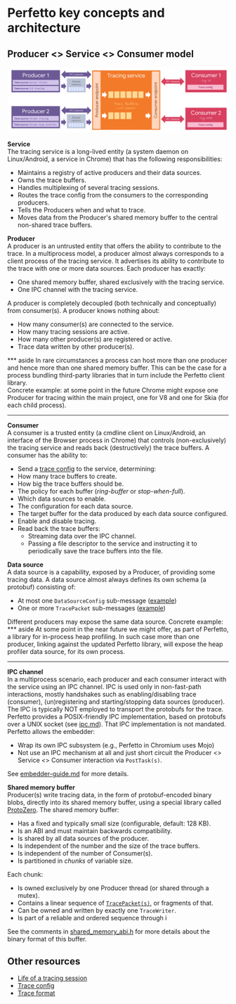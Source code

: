 # Perfetto key concepts and architecture

Producer <> Service <> Consumer model
-------------------------------------
![Perfetto Stack](images/producer-service-consumer.png)

**Service**  
The tracing service is a long-lived entity (a system daemon on Linux/Android,
a service in Chrome) that has the following responsibilities:
- Maintains a registry of active producers and their data sources.
- Owns the trace buffers.
- Handles multiplexing of several tracing sessions.
- Routes the trace config from the consumers to the corresponding producers.
- Tells the Producers when and what to trace.
- Moves data from the Producer's shared memory buffer to the central non-shared
  trace buffers.

**Producer**  
A producer is an untrusted entity that offers the ability to contribute to the
trace. In a multiprocess model, a producer almost always corresponds to a client
process of the tracing service. It advertises its ability to contribute to the trace with one or more data sources.
Each producer has exactly:
- One shared memory buffer, shared exclusively with the tracing service.
- One IPC channel with the tracing service.

A producer is completely decoupled (both technically and conceptually) from
consumer(s). A producer knows nothing about:
- How many consumer(s) are connected to the service.
- How many tracing sessions are active.
- How many other producer(s) are registered or active.
- Trace data written by other producer(s).

*** aside
In rare circumstances a process can host more than one producer and hence more
than one shared memory buffer. This can be the case for a process bundling
third-party libraries that in turn include the Perfetto client library.  
Concrete example: at some point in the future Chrome might expose one Producer for tracing within the main project, one for V8 and one for Skia (for each child
process).
***

**Consumer**  
A consumer is a trusted entity (a cmdline client on Linux/Android, an interface
of the Browser process in Chrome) that controls (non-exclusively) the tracing service and reads back (destructively) the trace buffers.
A consumer has the ability to:
- Send a [trace config](trace-config.md) to the service, determining:
 - How many trace buffers to create.
 - How big the trace buffers should be.
 - The policy for each buffer (*ring-buffer* or *stop-when-full*).
 - Which data sources to enable.
 - The configuration for each data source.
 - The target buffer for the data produced by each data source configured.
- Enable and disable tracing.
- Read back the trace buffers:
  - Streaming data over the IPC channel.
  - Passing a file descriptor to the service and instructing it to periodically
    save the trace buffers into the file.

**Data source**  
A data source is a capability, exposed by a Producer, of providing some tracing
data. A data source almost always defines its own schema (a protobuf) consisting
of:
- At most one `DataSourceConfig` sub-message
  ([example](/protos/perfetto/config/ftrace/ftrace_config.proto))
- One or more `TracePacket` sub-messages
  ([example](/protos/perfetto/trace/ps/process_tree.proto))

Different producers may expose the same data source. Concrete example:
*** aside
At some point in the near future we might offer, as part of Perfetto, a library
for in-process heap profiling. In such case more than one producer, linking
against the updated Perfetto library, will expose the heap profiler data source,
for its own process.
***

**IPC channel**  
In a multiprocess scenario, each producer and each consumer interact with the
service using an IPC channel. IPC is used only in non-fast-path interactions,
mostly handshakes such as enabling/disabling trace (consumer), (un)registering
and starting/stopping data sources (producer). The IPC is typically NOT employed
to transport the protobufs for the trace.
Perfetto provides a POSIX-friendly IPC implementation, based on protobufs over a
UNIX socket (see [ipc.md](ipc.md)). That IPC implementation is not mandated.
Perfetto allows the embedder:
- Wrap its own IPC subsystem (e.g., Perfetto in Chromium uses Mojo)
- Not use an IPC mechanism at all and just short circuit the
  Producer <> Service <> Consumer interaction via `PostTask(s)`.

See [embedder-guide.md](embedder-guide.md) for more details.


**Shared memory buffer**  
Producer(s) write tracing data, in the form of protobuf-encoded binary blobs,
directly into its shared memory buffer, using a special library called
[ProtoZero](protozero.md). The shared memory buffer:
- Has a fixed and typically small size (configurable, default: 128 KB).
- Is an ABI and must maintain backwards compatibility.
- Is shared by all data sources of the producer.
- Is independent of the number and the size of the trace buffers.
- Is independent of the number of Consumer(s).
- Is partitioned in *chunks* of variable size.

Each chunk:
- Is owned exclusively by one Producer thread (or shared through a mutex).
- Contains a linear sequence of [`TracePacket(s)`](trace-format.md), or
  fragments of that.
- Can be owned and written by exactly one `TraceWriter`.
- Is part of a reliable and ordered sequence through i

See the comments in
[shared_memory_abi.h](/include/perfetto/tracing/core/shared_memory_abi.h)
for more details about the binary format of this buffer.

Other resources
---------------
* [Life of a tracing session](life-of-a-tracing-session.md)
* [Trace config](trace-config.md)
* [Trace format](trace-format.md)
